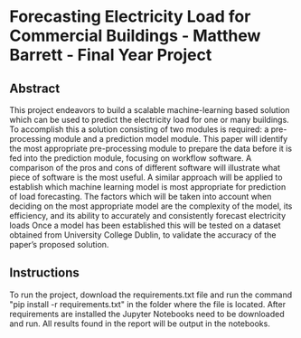 # Forecasting Electricity Load for Commercial Buildings - Matthew Barrett - Final Year Project

## Abstract

This project endeavors to build a scalable machine-learning based solution which can be used to predict the electricity load for one or many buildings.
To accomplish this a solution consisting of two modules is required: a pre-processing module and a prediction model module. This paper will identify the most appropriate pre-processing module to prepare the data before it is fed into the prediction module, focusing on workflow software. A comparison of the pros and cons of different software will illustrate what piece of software is the most useful.
A similar approach will be applied to establish which machine learning model is most appropriate for prediction of load forecasting. The factors which will be taken into account when deciding on the most appropriate model are the complexity of the model, its efficiency, and its ability to accurately and consistently forecast electricity loads
Once a model has been established this will be tested on a dataset obtained from University College Dublin, to validate the accuracy of the paper’s proposed solution.

## Instructions

To run the project, download the requirements.txt file and run the command "pip install -r requirements.txt" in the folder where the file is located. After requirements are installed the Jupyter Notebooks need to be downloaded and run. All results found in the report will be output in the notebooks.

